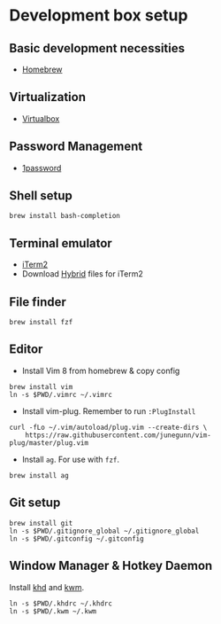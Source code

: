 # Development box setup

## Basic development necessities

* [Homebrew][brew]

[brew]: http://brew.sh/

## Virtualization

* [Virtualbox][vbox]

[vbox]: https://www.virtualbox.org/wiki/Downloads

## Password Management

* [1password][1password] 

[1password]: https://1password.com/downloads/

## Shell setup

```
brew install bash-completion
```

## Terminal emulator

* [iTerm2][iterm]
* Download [Hybrid][hybrid] files for iTerm2

[iterm]: http://iterm2.com/
[hybrid]: https://github.com/w0ng/vim-hybrid

## File finder

```
brew install fzf
```

## Editor

* Install Vim 8 from homebrew & copy config

```
brew install vim
ln -s $PWD/.vimrc ~/.vimrc
```

* Install vim-plug. Remember to run `:PlugInstall`

```
curl -fLo ~/.vim/autoload/plug.vim --create-dirs \
    https://raw.githubusercontent.com/junegunn/vim-plug/master/plug.vim
```

* Install `ag`. For use with `fzf`.

```
brew install ag
```

## Git setup

```
brew install git
ln -s $PWD/.gitignore_global ~/.gitignore_global
ln -s $PWD/.gitconfig ~/.gitconfig
```

## Window Manager & Hotkey Daemon

Install [khd][khd] and [kwm][kwm].

```
ln -s $PWD/.khdrc ~/.khdrc
ln -s $PWD/.kwm ~/.kwm
```

[khd]: https://github.com/koekeishiya/khd
[kwm]: https://github.com/koekeishiya/kwm

